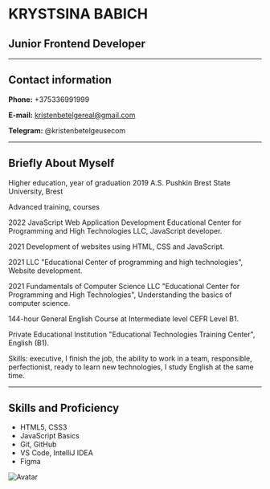 # KRYSTSINA BABICH

## Junior Frontend Developer

---

## Contact information

**Phone:** +375336991999

**E-mail:** kristenbetelgereal@gmail.com  

**Telegram:** @kristenbetelgeusecom

---

## Briefly About Myself

Higher education, year of graduation 2019
A.S. Pushkin Brest State University, Brest

Advanced training, courses

2022 JavaScript Web Application Development
Educational Center for Programming and High Technologies LLC, JavaScript developer.

2021 Development of websites using HTML, CSS and JavaScript.

2021 LLC "Educational Center of programming and high technologies", Website development.

2021 Fundamentals of Computer Science
LLC "Educational Center for Programming and High Technologies", Understanding the basics of computer science.

144-hour General English Course at Intermediate level CEFR Level B1.

Private Educational Institution "Educational Technologies Training Center", English (B1).

Skills: executive, I finish the job, the ability to work in a team, responsible, perfectionist, ready to learn new technologies, I study English at the same time.

---

## Skills and Proficiency

* HTML5, CSS3
* JavaScript Basics
* Git, GitHub
* VS Code, IntelliJ IDEA
* Figma

![Avatar](ava.JPG)
